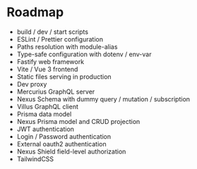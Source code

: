 # Roadmap

- build / dev / start scripts
- ESLint / Prettier configuration
- Paths resolution with module-alias
- Type-safe configuration with dotenv / env-var
- Fastify web framework
- Vite / Vue 3 frontend
- Static files serving in production
- Dev proxy
- Mercurius GraphQL server
- Nexus Schema with dummy query / mutation / subscription
- Villus GraphQL client
- Prisma data model
- Nexus Prisma model and CRUD projection
- JWT authentication
- Login / Password authentication
- External oauth2 authentication
- Nexus Shield field-level authorization
- TailwindCSS
